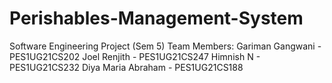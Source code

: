 # Perishables-Management-System
Software Engineering Project (Sem 5) 
Team Members: 
Gariman Gangwani - PES1UG21CS202 
Joel Renjith - PES1UG21CS247 
Himnish N - PES1UG21CS232 
Diya Maria Abraham - PES1UG21CS188
